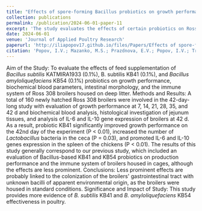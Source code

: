 ```yaml
---
title: "Effects of spore-forming Bacillus probiotics on growth performance, intestinal morphology, and immune system of broilers housed on deep litter"
collection: publications
permalink: /publication/2024-06-01-paper-11
excerpt: 'The study evaluates the effects of certain probiotics on Ross 308 broilers. It found that probiotic KB41 improved growth performance, increased Lactobacillus bacteria, and promoted gene expression in the chickens’ spleen. The results provide further evidence of the effectiveness of these probiotics in poultry.'
date: 2024-06-01
venue: 'Journal of Applied Poultry Research'
paperurl: 'http://iliapopov17.github.io/files/Papers/Effects of spore-forming Bacillus probiotics on growth performance, intestinal morphology, and immune system of broilers housed on deep litter.pdf'
citation: 'Popov, I.V.; Mazanko, M.S.; Prazdnova, E.V.; Popov, I.V.; Trukhachev, V.I.; Derezina, T.N.; Kochetkova, N.A.; Ermakov, A.M.; Chikindas, M.L.; <b>Popov, I.V.</b>; et al. Effects of Spore-Forming Bacillus Probiotics on Growth Performance, Intestinal Morphology, and Immune System of Broilers Housed on Deep Litter. <i>J. Appl. Poult. Res.</i> 2024, 33, doi:10.1016/j.japr.2023.100396.'
---
```


Aim of the Study: To evaluate the effects of feed supplementation of _Bacillus subtilis_ KATMIRA1933 (0.1%), B. subtilis KB41 (0.1%), and _Bacillus amyloliquefaciens_ KB54 (0.1%) probiotics on growth performance, biochemical blood parameters, intestinal morphology, and the immune system of Ross 308 broilers housed on deep litter. Methods and Results: A total of 160 newly hatched Ross 308 broilers were involved in the 42-day-long study with evaluation of growth performance at 7, 14, 21, 28, 35, and 42 d and biochemical blood analysis, histological investigation of jejunum tissues, and analysis of IL-6 and IL-10 gene expression of broilers at 42 d. As a result, probiotic KB41 significantly improved growth performance on the 42nd day of the experiment (P < 0.01), increased the number of _Lactobacillus_ bacteria in the ceca (P = 0.03), and promoted IL-6 and IL-10 genes expression in the spleen of the chickens (P < 0.01). The results of this study generally correspond to our previous study, which included an evaluation of Bacillus-based KB41 and KB54 probiotics on production performance and the immune system of broilers housed in cages, although the effects are less prominent. Conclusions: Less prominent effects are probably linked to the colonization of the broilers' gastrointestinal tract with unknown bacilli of apparent environmental origin, as the broilers were housed in standard conditions. Significance and Impact of Study: This study provides more evidence of _B. subtilis_ KB41 and _B. amyloliquefaciens_ KB54 effectiveness in poultry.
